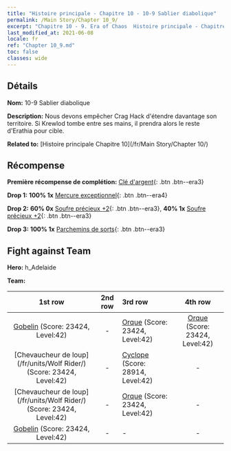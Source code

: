 ```yaml
---
title: "Histoire principale - Chapitre 10 - 10-9 Sablier diabolique"
permalink: /Main Story/Chapter 10_9/
excerpt: "Chapitre 10 - 9. Era of Chaos  Histoire principale - Chapitre 10_9. 10-9 Sablier diabolique"
last_modified_at: 2021-06-08
locale: fr
ref: "Chapter 10_9.md"
toc: false
classes: wide
---
```


## Détails

 **Nom:** 10-9 Sablier diabolique

 **Description:** Nous devons empêcher Crag Hack d'étendre davantage son territoire. Si Krewlod tombe entre ses mains, il prendra alors le reste d'Erathia pour cible.

 **Related to:** [Histoire principale Chapitre 10](/fr/Main Story/Chapter 10/)

## Récompense

 **Première récompense de complétion:** [Clé d'argent](/ItemsFR/con_693/){: .btn .btn--era3}

 **Drop 1:** **100% 1x** [Mercure exceptionnel](/ItemsFR/mat_35/){: .btn .btn--era4}

 **Drop 2:** **60% 0x** [Soufre précieux +2](/ItemsFR/mat_29/){: .btn .btn--era3}, **40% 1x** [Soufre précieux +2](/ItemsFR/mat_29/){: .btn .btn--era3}

 **Drop 3:** **100% 1x** [Parchemins de sorts](/ItemsFR/con_694/){: .btn .btn--era3}


## Fight against Team
 **Hero:** h_Adelaide

 **Team:**


  | 1st row | 2nd row | 3rd row | 4th row |
  |:----:|:----:|:----|:----:|
  | [Gobelin](/fr/units/Goblin/) (Score: 23424, Level:42)  | - | [Orque](/fr/units/Orc/) (Score: 23424, Level:42)  | [Orque](/fr/units/Orc/) (Score: 23424, Level:42)  |
  | [Chevaucheur de loup](/fr/units/Wolf Rider/) (Score: 23424, Level:42)  | - | [Cyclope](/fr/units/Cyclops/) (Score: 28914, Level:42)  | - |
  | [Chevaucheur de loup](/fr/units/Wolf Rider/) (Score: 23424, Level:42)  | - | [Orque](/fr/units/Orc/) (Score: 23424, Level:42)  | - |
  | [Gobelin](/fr/units/Goblin/) (Score: 23424, Level:42)  | - | - | - |



